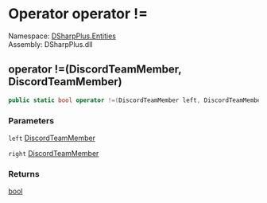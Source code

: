 # Operator operator \!=

Namespace: [DSharpPlus.Entities](DSharpPlus.Entities.md)  
Assembly: DSharpPlus.dll

## <a id="DSharpPlus_Entities_DiscordTeamMember_op_Inequality_DSharpPlus_Entities_DiscordTeamMember_DSharpPlus_Entities_DiscordTeamMember_"></a>operator \!=\(DiscordTeamMember, DiscordTeamMember\)

```csharp
public static bool operator !=(DiscordTeamMember left, DiscordTeamMember right)
```

### Parameters

`left` [DiscordTeamMember](DSharpPlus.Entities.DiscordTeamMember.md)

`right` [DiscordTeamMember](DSharpPlus.Entities.DiscordTeamMember.md)

### Returns

[bool](https://learn.microsoft.com/dotnet/api/system.boolean)

